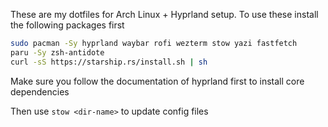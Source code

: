 These are my dotfiles for Arch Linux + Hyprland setup. To use these install the following packages first

```bash
sudo pacman -Sy hyprland waybar rofi wezterm stow yazi fastfetch
paru -Sy zsh-antidote
curl -sS https://starship.rs/install.sh | sh
```

Make sure you follow the documentation of hyprland first to install core dependencies

Then use `stow <dir-name>` to update config files
